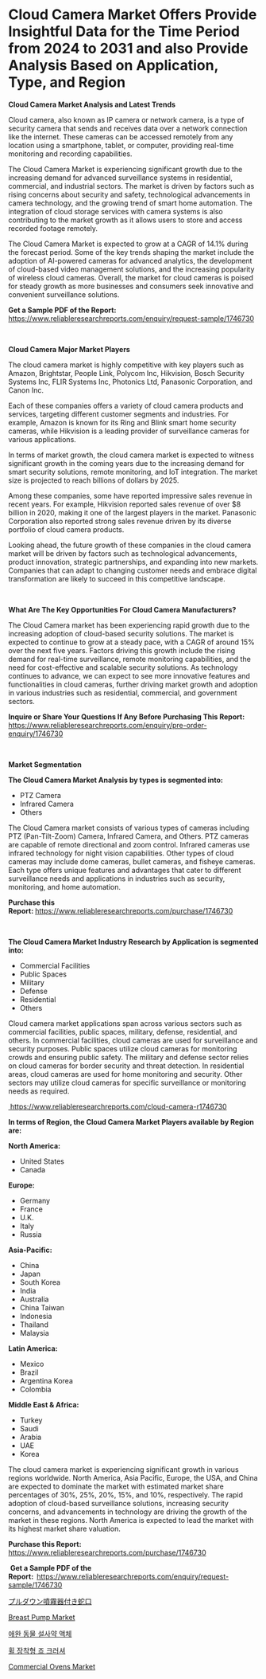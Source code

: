 <p><h1>Cloud Camera Market Offers Provide Insightful Data for the Time Period from 2024 to 2031 and also Provide Analysis Based on Application, Type, and Region</h1></p><p><strong>Cloud Camera Market Analysis and Latest Trends</strong></p>
<p><p>Cloud camera, also known as IP camera or network camera, is a type of security camera that sends and receives data over a network connection like the internet. These cameras can be accessed remotely from any location using a smartphone, tablet, or computer, providing real-time monitoring and recording capabilities.</p><p>The Cloud Camera Market is experiencing significant growth due to the increasing demand for advanced surveillance systems in residential, commercial, and industrial sectors. The market is driven by factors such as rising concerns about security and safety, technological advancements in camera technology, and the growing trend of smart home automation. The integration of cloud storage services with camera systems is also contributing to the market growth as it allows users to store and access recorded footage remotely.</p><p>The Cloud Camera Market is expected to grow at a CAGR of 14.1% during the forecast period. Some of the key trends shaping the market include the adoption of AI-powered cameras for advanced analytics, the development of cloud-based video management solutions, and the increasing popularity of wireless cloud cameras. Overall, the market for cloud cameras is poised for steady growth as more businesses and consumers seek innovative and convenient surveillance solutions.</p></p>
<p><strong>Get a Sample PDF of the Report:&nbsp;</strong> <a href="https://www.reliableresearchreports.com/enquiry/request-sample/1746730">https://www.reliableresearchreports.com/enquiry/request-sample/1746730</a></p>
<p>&nbsp;</p>
<p><strong>Cloud Camera Major Market Players</strong></p>
<p><p>The cloud camera market is highly competitive with key players such as Amazon, Brightstar, People Link, Polycom Inc, Hikvision, Bosch Security Systems Inc, FLIR Systems Inc, Photonics Ltd, Panasonic Corporation, and Canon Inc.</p><p>Each of these companies offers a variety of cloud camera products and services, targeting different customer segments and industries. For example, Amazon is known for its Ring and Blink smart home security cameras, while Hikvision is a leading provider of surveillance cameras for various applications.</p><p>In terms of market growth, the cloud camera market is expected to witness significant growth in the coming years due to the increasing demand for smart security solutions, remote monitoring, and IoT integration. The market size is projected to reach billions of dollars by 2025.</p><p>Among these companies, some have reported impressive sales revenue in recent years. For example, Hikvision reported sales revenue of over $8 billion in 2020, making it one of the largest players in the market. Panasonic Corporation also reported strong sales revenue driven by its diverse portfolio of cloud camera products.</p><p>Looking ahead, the future growth of these companies in the cloud camera market will be driven by factors such as technological advancements, product innovation, strategic partnerships, and expanding into new markets. Companies that can adapt to changing customer needs and embrace digital transformation are likely to succeed in this competitive landscape.</p></p>
<p>&nbsp;</p>
<p><strong>What Are The Key Opportunities For Cloud Camera Manufacturers?</strong></p>
<p><p>The Cloud Camera market has been experiencing rapid growth due to the increasing adoption of cloud-based security solutions. The market is expected to continue to grow at a steady pace, with a CAGR of around 15% over the next five years. Factors driving this growth include the rising demand for real-time surveillance, remote monitoring capabilities, and the need for cost-effective and scalable security solutions. As technology continues to advance, we can expect to see more innovative features and functionalities in cloud cameras, further driving market growth and adoption in various industries such as residential, commercial, and government sectors.</p></p>
<p><strong>Inquire or Share Your Questions If Any Before Purchasing This Report:</strong> <a href="https://www.reliableresearchreports.com/enquiry/pre-order-enquiry/1746730">https://www.reliableresearchreports.com/enquiry/pre-order-enquiry/1746730</a></p>
<p>&nbsp;</p>
<p><strong>Market Segmentation</strong></p>
<p><strong>The Cloud Camera Market Analysis by types is segmented into:</strong></p>
<p><ul><li>PTZ Camera</li><li>Infrared Camera</li><li>Others</li></ul></p>
<p><p>The Cloud Camera market consists of various types of cameras including PTZ (Pan-Tilt-Zoom) Camera, Infrared Camera, and Others. PTZ cameras are capable of remote directional and zoom control. Infrared cameras use infrared technology for night vision capabilities. Other types of cloud cameras may include dome cameras, bullet cameras, and fisheye cameras. Each type offers unique features and advantages that cater to different surveillance needs and applications in industries such as security, monitoring, and home automation.</p></p>
<p><strong>Purchase this Report:&nbsp;</strong><a href="https://www.reliableresearchreports.com/purchase/1746730">https://www.reliableresearchreports.com/purchase/1746730</a></p>
<p>&nbsp;</p>
<p><strong>The Cloud Camera Market Industry Research by Application is segmented into:</strong></p>
<p><ul><li>Commercial Facilities</li><li>Public Spaces</li><li>Military</li><li>Defense</li><li>Residential</li><li>Others</li></ul></p>
<p><p>Cloud camera market applications span across various sectors such as commercial facilities, public spaces, military, defense, residential, and others. In commercial facilities, cloud cameras are used for surveillance and security purposes. Public spaces utilize cloud cameras for monitoring crowds and ensuring public safety. The military and defense sector relies on cloud cameras for border security and threat detection. In residential areas, cloud cameras are used for home monitoring and security. Other sectors may utilize cloud cameras for specific surveillance or monitoring needs as required.</p></p>
<p><a href="https://www.reliableresearchreports.com/cloud-camera-r1746730">&nbsp;https://www.reliableresearchreports.com/cloud-camera-r1746730</a></p>
<p><strong>In terms of Region, the Cloud Camera Market Players available by Region are:</strong></p>
<p>
    <p> <strong> North America: </strong>
        <ul>
            <li>United States</li>
            <li>Canada</li>
        </ul>
        </p> 
    <p> <strong> Europe: </strong>
        <ul>
            <li>Germany</li>
            <li>France</li>
            <li>U.K.</li>
            <li>Italy</li>
            <li>Russia</li>
        </ul>
        </p> 
    <p> <strong> Asia-Pacific: </strong>
        <ul>
            <li>China</li>
            <li>Japan</li>
            <li>South Korea</li>
            <li>India</li>
            <li>Australia</li>
            <li>China Taiwan</li>
            <li>Indonesia</li>
            <li>Thailand</li>
            <li>Malaysia</li>
        </ul>
        </p> 
    <p> <strong> Latin America: </strong>
        <ul>
            <li>Mexico</li>
            <li>Brazil</li>
            <li>Argentina Korea</li>
            <li>Colombia</li>
        </ul>
        </p> 
    <p> <strong> Middle East & Africa: </strong>
        <ul>
            <li>Turkey</li>
            <li>Saudi</li>
            <li>Arabia</li>
            <li>UAE</li>
            <li>Korea</li>
        </ul>
    </p>
    </p>
<p><p>The cloud camera market is experiencing significant growth in various regions worldwide. North America, Asia Pacific, Europe, the USA, and China are expected to dominate the market with estimated market share percentages of 30%, 25%, 20%, 15%, and 10%, respectively. The rapid adoption of cloud-based surveillance solutions, increasing security concerns, and advancements in technology are driving the growth of the market in these regions. North America is expected to lead the market with its highest market share valuation.</p></p>
<p><strong>Purchase this Report: </strong><a href="https://www.reliableresearchreports.com/purchase/1746730">https://www.reliableresearchreports.com/purchase/1746730</a></p>
<p>&nbsp;<strong>Get a Sample PDF of the Report:&nbsp;&nbsp;</strong><a href="https://www.reliableresearchreports.com/enquiry/request-sample/1746730">https://www.reliableresearchreports.com/enquiry/request-sample/1746730</a></p>
<p><strong></strong></p>
<p><p><a href="https://medium.com/@oswaldoavarro768546/%E3%83%97%E3%83%AB%E3%83%80%E3%82%A6%E3%83%B3%E3%82%B9%E3%83%97%E3%83%AC%E3%83%BC%E3%83%A4%E3%83%BC%E4%BB%98%E3%81%8D%E3%81%AE%E4%B8%96%E7%95%8C%E3%81%AE%E8%9B%87%E5%8F%A3%E5%B8%82%E5%A0%B4%E3%81%AE%E3%82%B5%E3%82%A4%E3%82%BA%E3%81%A8%E3%82%B7%E3%82%A7%E3%82%A2%E5%88%86%E6%9E%90-%E8%A3%BD%E5%93%81%E3%82%BF%E3%82%A4%E3%83%97%E5%88%A5-%E3%82%A2%E3%83%97%E3%83%AA%E3%82%B1%E3%83%BC%E3%82%B7%E3%83%A7%E3%83%B3%E5%88%A5-%E5%9C%B0%E5%9F%9F%E5%88%A5-%E4%BA%88%E6%B8%AC-2024%E5%B9%B4-2031%E5%B9%B4-cef695b32027">プルダウン噴霧器付き蛇口</a></p><p><a href="https://github.com/kmatchooka/Market-Research-Report-List-1/blob/main/breast-pump-market.md">Breast Pump Market</a></p><p><a href="https://github.com/giancarlo642004/Market-Research-Report-List-1/blob/main/7544824148337.md">애완 동물 설사약 액체</a></p><p><a href="https://medium.com/@kenyonjohns/%EA%B8%80%EB%A1%9C%EB%B2%8C-%ED%9C%A0-%EC%9E%A5%EC%B0%A9%ED%98%95-%ED%84%B1-%ED%81%AC%EB%9F%AC%EC%85%94-%EC%8B%9C%EC%9E%A5-%EA%B7%9C%EB%AA%A8%EB%8A%94-%EC%97%B0%ED%8F%89%EA%B7%A0-%EC%84%B1%EC%9E%A5%EB%A5%A0%EC%9D%B4-%EC%97%90-%EB%8B%AC%ED%95%A0-%EA%B2%83%EC%9C%BC%EB%A1%9C-%EC%98%88%EC%83%81%EB%90%98%EB%A9%B0-%EB%B3%B8-%EB%B3%B4%EA%B3%A0%EC%84%9C%EB%8A%94-2024%EB%85%84%EB%B6%80%ED%84%B0-2031%EB%85%84%EA%B9%8C%EC%A7%80%EC%9D%98-%EC%8B%9C%EC%9E%A5-%EC%84%B1%EC%9E%A5-%ED%8A%B8%EB%A0%8C%EB%93%9C-%EA%B8%B0%ED%9A%8C-%EB%B0%8F-%EC%98%88%EC%B8%A1%EC%9D%84-%EB%8B%A4%EB%A3%B9%EB%8B%88%EB%8B%A4-7899ec91f953">휠 장착형 죠 크러셔</a></p><p><a href="https://github.com/zmnbyevx75/Market-Research-Report-List-1/blob/main/commercial-ovens-market.md">Commercial Ovens Market</a></p></p>